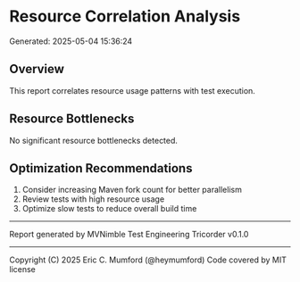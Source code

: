 # Resource Correlation Analysis
Generated: 2025-05-04 15:36:24

## Overview

This report correlates resource usage patterns with test execution.

## Resource Bottlenecks

No significant resource bottlenecks detected.

## Optimization Recommendations

1. Consider increasing Maven fork count for better parallelism
2. Review tests with high resource usage
3. Optimize slow tests to reduce overall build time

---
Report generated by MVNimble Test Engineering Tricorder v0.1.0

---
Copyright (C) 2025 Eric C. Mumford (@heymumford) Code covered by MIT license
